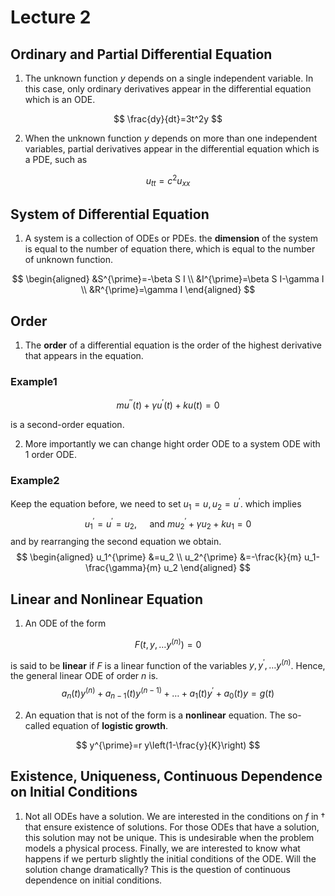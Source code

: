 # Lecture 2

## Ordinary and Partial Differential Equation

1. The unknown function $y$ depends on a single independent variable. In this case, only ordinary derivatives appear in the differential equation which is an ODE.

$$
\frac{dy}{dt}=3t^2y
$$



2. When the unknown function $y$ depends on more than one independent variables, partial derivatives appear in the differential equation which is a PDE, such as

$$
u_{tt}=c^2u_{xx}
$$



## System of Differential Equation

1. A system is a collection of ODEs or PDEs. the **dimension** of the system is equal to the number of equation there, which is equal to the number of unknown function. 

$$
\begin{aligned}
&S^{\prime}=-\beta S I \\
&I^{\prime}=\beta S I-\gamma I \\
&R^{\prime}=\gamma I
\end{aligned}
$$



## Order

1. The **order** of a differential equation is the order of the highest derivative that appears in the equation. 

### Example1

$$
m u^{\prime \prime}(t)+\gamma u^{\prime}(t)+k u(t)=0
$$

is a second-order equation. 



2. More importantly we can change hight order ODE to a system ODE with 1 order ODE.

### Example2

Keep the equation before, we need to set $u_1=u,u_2=u^\prime$. which implies
$$
u_1^{\prime}=u^{\prime}=u_2, \quad \text { and } m u_2^{\prime}+\gamma u_2+k u_1=0
$$
and by rearranging the second equation we obtain.
$$
\begin{aligned}
u_1^{\prime} &=u_2 \\
u_2^{\prime} &=-\frac{k}{m} u_1-\frac{\gamma}{m} u_2
\end{aligned}
$$




## Linear and Nonlinear Equation

1. An ODE of the form 

$$
F\left(t, y, \ldots y^{(n)}\right)=0
$$

is said to be **linear** if $F$ is a linear function of the variables $y, y^{\prime}, \ldots y^{(n)}$. Hence, the general linear ODE of order $n$ is.
$$
a_n(t) y^{(n)}+a_{n-1}(t) y^{(n-1)}+\ldots+a_1(t) y^{\prime}+a_0(t) y=g(t)
$$


2. An equation that is not of the form is a **nonlinear** equation. The so-called equation of **logistic growth**. 

$$
y^{\prime}=r y\left(1-\frac{y}{K}\right)
$$



## Existence, Uniqueness, Continuous Dependence on Initial Conditions

1. Not all ODEs have a solution. We are interested in the conditions on $f$ in $\dagger$ that ensure existence of solutions. For those ODEs that have a solution, this solution may not be unique. This is undesirable when the problem models a physical process. Finally, we are interested to know what happens if we perturb slightly the initial conditions of the ODE. Will the solution change dramatically? This is the question of continuous dependence on initial conditions.

